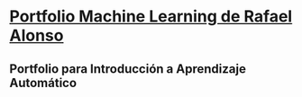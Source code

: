 # [Portfolio Machine Learning de Rafael Alonso](https://salonso1602.github.io/)
## Portfolio para Introducción a Aprendizaje Automático

